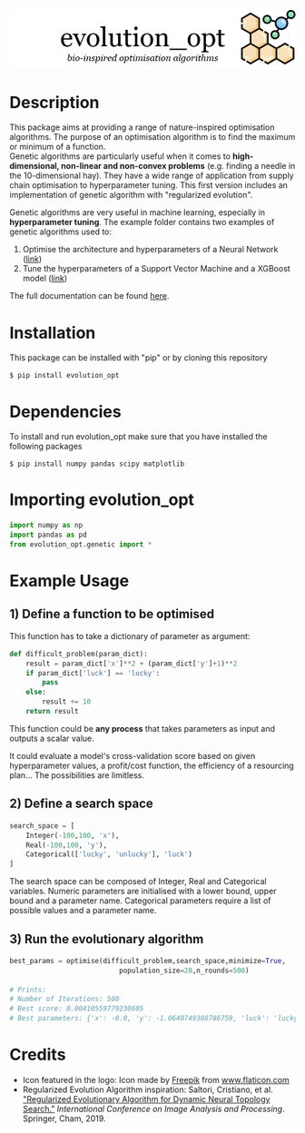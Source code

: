 ![](https://github.com/eliottkalfon/evolution_opt/blob/master/resources/eo_logo.png)

# Description

This package aims at providing a range of nature-inspired optimisation algorithms. 
The purpose of an optimisation algorithm is to find the maximum or minimum of a function. <br>
Genetic algorithms are particularly useful when it comes to **high-dimensional, non-linear and non-convex problems** (e.g. finding a needle in the 10-dimensional hay). 
They have a wide range of application from supply chain optimisation to hyperparameter tuning.
This first version includes an implementation of genetic algorithm with "regularized evolution".

Genetic algorithms are very useful in machine learning, especially in **hyperparameter tuning**.
The example folder contains two examples of genetic algorithms used to:<br>
1) Optimise the architecture and hyperparameters of a Neural Network ([link](https://github.com/eliottkalfon/evolution_opt/blob/master/example/Neural%20Network%20Optimisation.ipynb))<br>
2) Tune the hyperparameters of a Support Vector Machine and a XGBoost model ([link](https://github.com/eliottkalfon/evolution_opt/blob/master/example/SVM%20and%20XGBoost%20Optimisation.ipynb))

The full documentation can be found [here](https://eliottkalfon.github.io/evolution_opt/).

# Installation

This package can be installed with "pip" or by cloning this repository

    $ pip install evolution_opt
	
# Dependencies

To install and run evolution_opt make sure that you have installed the following packages

    $ pip install numpy pandas scipy matplotlib
	
# Importing evolution_opt

```python
import numpy as np
import pandas as pd
from evolution_opt.genetic import *
```

# Example Usage

## 1) Define a function to be optimised
    
This function has to take a dictionary of parameter as argument:
```python
def difficult_problem(param_dict):
    result = param_dict['x']**2 + (param_dict['y']+1)**2
    if param_dict['luck'] == 'lucky':
        pass
    else:
        result += 10
    return result
```
  This function could be **any process** that takes parameters as input and outputs a scalar value.
    
  It could evaluate a model's cross-validation score based on given hyperparameter values,
  a profit/cost function, the efficiency of a resourcing plan... The possibilities are limitless.
    
 ## 2) Define a search space
```python
search_space = [
    Integer(-100,100, 'x'),
    Real(-100,100, 'y'),
    Categorical(['lucky', 'unlucky'], 'luck')
]
```   
  The search space can be composed of Integer, Real and Categorical variables.
  Numeric parameters are initialised with a lower bound, upper bound and a parameter name.
  Categorical parameters require a list of possible values and a parameter name.
    
  ## 3) Run the evolutionary algorithm
```python
best_params = optimise(difficult_problem,search_space,minimize=True, 
                           population_size=20,n_rounds=500)   

# Prints:
# Number of Iterations: 500
# Best score: 0.00410559779230605
# Best parameters: {'x': -0.0, 'y': -1.0640749388786759, 'luck': 'lucky'}
```

# Credits

- Icon featured in the logo: Icon made by <a href="https://www.flaticon.com/authors/freepik" title="Freepik">Freepik</a> from <a href="https://www.flaticon.com/" title="Flaticon"> www.flaticon.com</a>
- Regularized Evolution Algorithm inspiration: Saltori, Cristiano, et al. ["Regularized Evolutionary Algorithm for Dynamic Neural Topology Search."](https://arxiv.org/abs/1905.06252) *International Conference on Image Analysis and Processing*. Springer, Cham, 2019.





